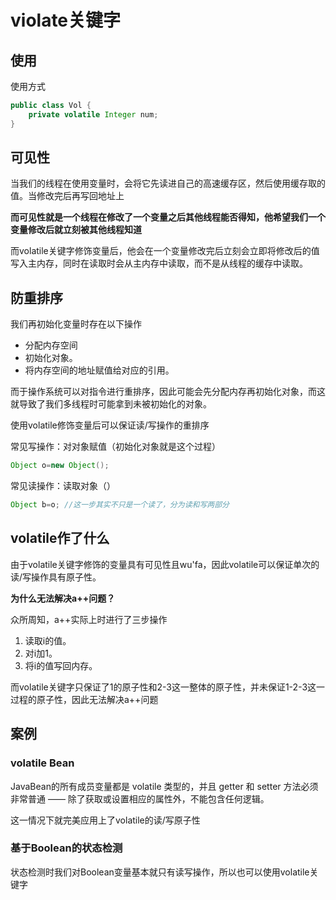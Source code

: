 # violate关键字

## 使用

使用方式
```java
public class Vol {
    private volatile Integer num;
}
```

## 可见性

当我们的线程在使用变量时，会将它先读进自己的高速缓存区，然后使用缓存取的值。当修改完后再写回地址上

**而可见性就是一个线程在修改了一个变量之后其他线程能否得知，他希望我们一个变量修改后就立刻被其他线程知道**

而volatile关键字修饰变量后，他会在一个变量修改完后立刻会立即将修改后的值写入主内存，同时在读取时会从主内存中读取，而不是从线程的缓存中读取。

## 防重排序

我们再初始化变量时存在以下操作

* 分配内存空间
* 初始化对象。
* 将内存空间的地址赋值给对应的引用。

而于操作系统可以对指令进行重排序，因此可能会先分配内存再初始化对象，而这就导致了我们多线程时可能拿到未被初始化的对象。

使用volatile修饰变量后可以保证读/写操作的重排序

常见写操作：对对象赋值（初始化对象就是这个过程）
```java
Object o=new Object();
```
常见读操作：读取对象（）
```java
Object b=o; //这一步其实不只是一个读了，分为读和写两部分
```
## volatile作了什么

由于volatile关键字修饰的变量具有可见性且wu'fa，因此volatile可以保证单次的读/写操作具有原子性。

**为什么无法解决a++问题？**

众所周知，a++实际上时进行了三步操作

1. 读取i的值。
2. 对i加1。
3. 将i的值写回内存。

而volatile关键字只保证了1的原子性和2-3这一整体的原子性，并未保证1-2-3这一过程的原子性，因此无法解决a++问题

## 案例

### volatile Bean 
JavaBean的所有成员变量都是 volatile 类型的，并且 getter 和 setter 方法必须非常普通 —— 除了获取或设置相应的属性外，不能包含任何逻辑。

这一情况下就完美应用上了volatile的读/写原子性

### 基于Boolean的状态检测

状态检测时我们对Boolean变量基本就只有读写操作，所以也可以使用volatile关键字


